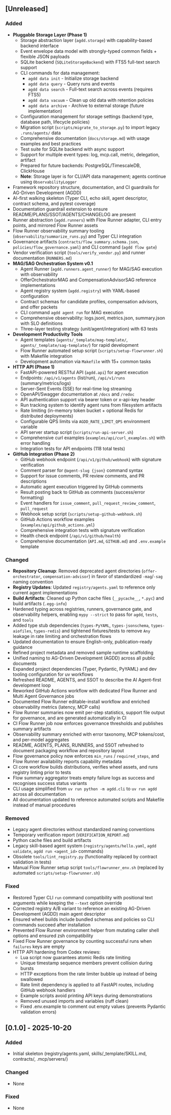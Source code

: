 ## [Unreleased]
### Added
- **Pluggable Storage Layer (Phase 1)**
  - Storage abstraction layer (`agdd.storage`) with capability-based backend interface
  - Event envelope data model with strongly-typed common fields + flexible JSON payloads
  - SQLite backend (`SQLiteStorageBackend`) with FTS5 full-text search support
  - CLI commands for data management:
    - `agdd data init` - Initialize storage backend
    - `agdd data query` - Query runs and events
    - `agdd data search` - Full-text search across events (requires FTS5)
    - `agdd data vacuum` - Clean up old data with retention policies
    - `agdd data archive` - Archive to external storage (future implementation)
  - Configuration management for storage settings (backend type, database path, lifecycle policies)
  - Migration script (`scripts/migrate_to_storage.py`) to import legacy `.runs/agents/` data
  - Comprehensive documentation (`docs/storage.md`) with usage examples and best practices
  - Test suite for SQLite backend with async support
  - Support for multiple event types: log, mcp.call, metric, delegation, artifact
  - Prepared for future backends: PostgreSQL/TimescaleDB, ClickHouse
  - **Note**: Storage layer is for CLI/API data management; agents continue using `ObservabilityLogger`
- Framework repository structure, documentation, and CI guardrails for AG-Driven Development (AGDD)
- AI-first walking skeleton (Typer CLI, echo skill, agent descriptor, contract schema, and pytest coverage)
- Documentation guardrail extension to ensure README/PLANS/SSOT/AGENTS/CHANGELOG are present
- Runner abstraction (`agdd.runners`) with Flow Runner adapter, CLI entry points, and mirrored Flow Runner assets
- Flow Runner observability summary tooling (`observability/summarize_runs.py`) and Typer CLI integration
- Governance artifacts (`contracts/flow_summary.schema.json`, `policies/flow_governance.yaml`) and CLI command (`agdd flow gate`)
- Vendor verification script (`tools/verify_vendor.py`) and runner documentation (`RUNNERS.md`)
- **MAG/SAG Orchestration System v0.1**
  - Agent Runner (`agdd.runners.agent_runner`) for MAG/SAG execution with observability
  - OfferOrchestratorMAG and CompensationAdvisorSAG reference implementations
  - Agent registry system (`agdd.registry`) with YAML-based configuration
  - Contract schemas for candidate profiles, compensation advisors, and offer packets
  - CLI command `agdd agent run` for MAG execution
  - Comprehensive observability: logs.jsonl, metrics.json, summary.json with SLO definitions
  - Three-layer testing strategy (unit/agent/integration) with 63 tests
- **Development Productivity Tools**
  - Agent templates (`agents/_template/mag-template/`, `agents/_template/sag-template/`) for rapid development
  - Flow Runner automated setup script (`scripts/setup-flowrunner.sh`) with Makefile integration
  - Development automation via `Makefile` with 15+ common tasks
- **HTTP API (Phase 1)**
  - FastAPI-powered RESTful API (`agdd.api`) for agent execution
  - Endpoints: `/api/v1/agents` (list/run), `/api/v1/runs` (summary/metrics/logs)
  - Server-Sent Events (SSE) for real-time log streaming
  - OpenAPI/Swagger documentation at `/docs` and `/redoc`
  - API authentication support via bearer token or x-api-key header
  - Run tracking system to identify agent runs from filesystem artifacts
  - Rate limiting (in-memory token bucket + optional Redis for distributed deployments)
  - Configurable QPS limits via `AGDD_RATE_LIMIT_QPS` environment variable
  - API server startup script (`scripts/run-api-server.sh`)
  - Comprehensive curl examples (`examples/api/curl_examples.sh`) with error handling
  - Integration tests for API endpoints (118 total tests)
- **GitHub Integration (Phase 2)**
  - GitHub webhook endpoint (`/api/v1/github/webhook`) with signature verification
  - Comment parser for `@agent-slug {json}` command syntax
  - Support for issue comments, PR review comments, and PR descriptions
  - Automatic agent execution triggered by GitHub comments
  - Result posting back to GitHub as comments (success/error formatting)
  - Event handlers for `issue_comment`, `pull_request_review_comment`, `pull_request`
  - Webhook setup script (`scripts/setup-github-webhook.sh`)
  - GitHub Actions workflow examples (`examples/api/github_actions.yml`)
  - Comprehensive integration tests with signature verification
  - Health check endpoint (`/api/v1/github/health`)
  - Comprehensive documentation (`API.md`, `GITHUB.md`) and `.env.example` template

### Changed
- **Repository Cleanup**: Removed deprecated agent directories (`offer-orchestrator`, `compensation-advisor`) in favor of standardized `-mag`/`-sag` naming convention
- **Registry Updates**: Updated `registry/agents.yaml` to reference only current agent implementations
- **Build Artifacts**: Cleaned up Python cache files (`__pycache__`, `*.pyc`) and build artifacts (`.egg-info`)
- Hardened typing across registries, runners, governance gate, and observability helpers, enabling `mypy --strict` to pass for `agdd`, `tests`, and `tools`
- Added type stub dependencies (`types-PyYAML`, `types-jsonschema`, `types-aiofiles`, `types-redis`) and tightened fixtures/tests to remove `Any` leakage in rate limiting and orchestration flows
- Updated documentation to ensure English-only, publication-ready guidance
- Refined project metadata and removed sample runtime scaffolding
- Unified naming to AG-Driven Development (AGDD) across all public documents
- Expanded project dependencies (Typer, Pydantic, PyYAML) and dev tooling configuration for uv workflows
- Refreshed README, AGENTS, and SSOT to describe the AI Agent-first development loop
- Reworked GitHub Actions workflow with dedicated Flow Runner and Multi Agent Governance jobs
- Documented Flow Runner editable-install workflow and enriched observability metrics (latency, MCP calls)
- Flow Runner summaries now emit per-step statistics, support file output for governance, and are generated automatically in CI
- CI Flow Runner job now enforces governance thresholds and publishes summary artifacts
- Observability summary enriched with error taxonomy, MCP tokens/cost, and per-model aggregates
- README, AGENTS, PLANS, RUNNERS, and SSOT refreshed to document packaging workflow and repository layout
- Flow governance policy now enforces `min_runs` / `required_steps`, and Flow Runner availability reports capability metadata
- CI core workflow builds distributions, verifies wheel assets, and runs registry linting prior to tests
- Flow summary aggregator treats empty failure logs as success and recognises success status variants
- CLI usage simplified from `uv run python -m agdd.cli` to `uv run agdd` across all documentation
- All documentation updated to reference automated scripts and Makefile instead of manual procedures

### Removed
- Legacy agent directories without standardized naming conventions
- Temporary verification report (`VERIFICATION_REPORT.md`)
- Python cache files and build artifacts
- Legacy skill-based agent system (`registry/agents/hello.yaml`, `agdd validate`, `agdd run <agent_id>` commands)
- Obsolete `tools/lint_registry.py` (functionality replaced by contract validation in tests)
- Manual Flow Runner setup script `tools/flowrunner_env.sh` (replaced by automated `scripts/setup-flowrunner.sh`)

### Fixed
- Restored Typer CLI `run` command compatibility with positional text arguments while keeping the `--text` option override
- Corrected registry A/B variant to reference an existing AG-Driven Development (AGDD) main agent descriptor
- Ensured wheel builds include bundled schemas and policies so CLI commands succeed after installation
- Prevented Flow Runner environment helper from mutating caller shell options and ensured zsh compatibility
- Fixed Flow Runner governance by counting successful runs when `failures` keys are empty
- HTTP API hardening from Codex reviews:
  - Lua script now guarantees atomic Redis rate limiting
  - Unique timestamp sequence members prevent collision during bursts
  - HTTP exceptions from the rate limiter bubble up instead of being swallowed
  - Rate limit dependency is applied to all FastAPI routes, including GitHub webhook handlers
  - Example scripts avoid printing API keys during demonstrations
  - Removed unused imports and variables (ruff clean)
  - Fixed .env.example to comment out empty values (prevents Pydantic validation errors)

## [0.1.0] - 2025-10-20
### Added
- Initial skeleton (registry/agents.yaml, skills/_template/SKILL.md, contracts/, .mcp/servers/)
### Changed
- None
### Fixed
- None